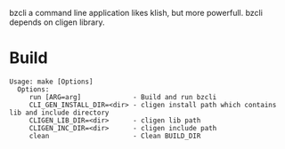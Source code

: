 bzcli a command line application likes klish, but more powerfull. bzcli  depends on cligen library.

# Build
```
Usage: make [Options]
  Options:
     run [ARG=arg]             - Build and run bzcli
     CLI_GEN_INSTALL_DIR=<dir> - cligen install path which contains lib and include directory
     CLIGEN_LIB_DIR=<dir>      - cligen lib path
     CLIGEN_INC_DIR=<dir>      - cligen include path
     clean                     - Clean BUILD_DIR
```


